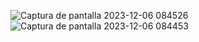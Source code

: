 ![Captura de pantalla 2023-12-06 084526](https://github.com/semunve/responsiveWeb/assets/124305081/75b173d6-b316-482a-89f1-9ea6341978c4)
![Captura de pantalla 2023-12-06 084453](https://github.com/semunve/responsiveWeb/assets/124305081/4d25e9e8-b2c3-4878-9847-19fd3736ce9c)
